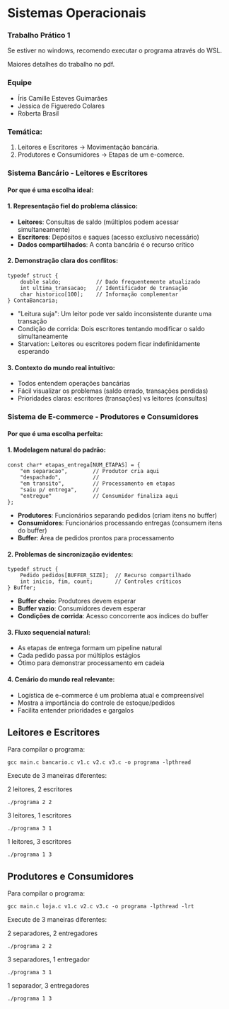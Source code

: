# Sistemas Operacionais

### Trabalho Prático 1

Se estiver no windows, recomendo executar o programa através do WSL.

Maiores detalhes do trabalho no pdf.

### Equipe

* Íris Camille Esteves Guimarães
* Jessica de Figueredo Colares
* Roberta Brasil

### Temática:

1. Leitores e Escritores -> Movimentação bancária.
2. Produtores e Consumidores -> Etapas de um e-comerce.

### **Sistema Bancário - Leitores e Escritores**

#### **Por que é uma escolha ideal:**

#### **1. Representação fiel do problema clássico:**

* **Leitores**: Consultas de saldo (múltiplos podem acessar simultaneamente)
* **Escritores**: Depósitos e saques (acesso exclusivo necessário)
* **Dados compartilhados**: A conta bancária é o recurso crítico

#### **2. Demonstração clara dos conflitos:**

```
typedef struct {
    double saldo;           // Dado frequentemente atualizado
    int ultima_transacao;   // Identificador de transação
    char historico[100];    // Informação complementar
} ContaBancaria;
```

* "Leitura suja": Um leitor pode ver saldo inconsistente durante uma transação
* Condição de corrida: Dois escritores tentando modificar o saldo simultaneamente
* Starvation: Leitores ou escritores podem ficar indefinidamente esperando

#### **3. Contexto do mundo real intuitivo:**

* Todos entendem operações bancárias
* Fácil visualizar os problemas (saldo errado, transações perdidas)
* Prioridades claras: escritores (transações) vs leitores (consultas)

### **Sistema de E-commerce - Produtores e Consumidores**

#### **Por que é uma escolha perfeita:**

#### **1. Modelagem natural do padrão:**

```
const char* etapas_entrega[NUM_ETAPAS] = {
    "em separacao",        // Produtor cria aqui
    "despachado",          // 
    "em transito",         // Processamento em etapas
    "saiu p/ entrega",     // 
    "entregue"             // Consumidor finaliza aqui
};
```

* **Produtores**: Funcionários separando pedidos (criam itens no buffer)
* **Consumidores**: Funcionários processando entregas (consumem itens do buffer)
* **Buffer**: Área de pedidos prontos para processamento

#### **2. Problemas de sincronização evidentes:**

```
typedef struct {
    Pedido pedidos[BUFFER_SIZE];  // Recurso compartilhado
    int inicio, fim, count;       // Controles críticos
} Buffer;
```

* **Buffer cheio**: Produtores devem esperar
* **Buffer vazio**: Consumidores devem esperar
* **Condições de corrida**: Acesso concorrente aos índices do buffer

#### 3. Fluxo sequencial natural:

* As etapas de entrega formam um pipeline natural
* Cada pedido passa por múltiplos estágios
* Ótimo para demonstrar processamento em cadeia

#### **4. Cenário do mundo real relevante:**

* Logística de e-commerce é um problema atual e compreensível
* Mostra a importância do controle de estoque/pedidos
* Facilita entender prioridades e gargalos

## Leitores e Escritores

Para compilar o programa:

`gcc main.c bancario.c v1.c v2.c v3.c -o programa -lpthread`

Execute de 3 maneiras diferentes:

2 leitores, 2 escritores

`./programa 2 2`

3 leitores, 1 escritores

`./programa 3 1`

1 leitores, 3 escritores

`./programa 1 3`

## Produtores e Consumidores

Para compilar o programa:

`gcc main.c loja.c v1.c v2.c v3.c -o programa -lpthread -lrt`

Execute de 3 maneiras diferentes:

2 separadores, 2 entregadores

`./programa 2 2`

3 separadores, 1 entregador

`./programa 3 1`

1 separador, 3 entregadores

`./programa 1 3`
